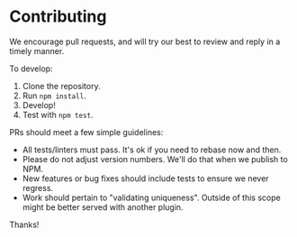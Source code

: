 # Contributing

We encourage pull requests, and will try our best to review and reply in a timely manner.

To develop:

1. Clone the repository.
2. Run `npm install`.
3. Develop!
4. Test with `npm test`.

PRs should meet a few simple guidelines:

- All tests/linters must pass. It's ok if you need to rebase now and then.
- Please do not adjust version numbers. We'll do that when we publish to NPM.
- New features or bug fixes should include tests to ensure we never regress.
- Work should pertain to "validating uniqueness". Outside of this scope might be better served with another plugin.

Thanks!
